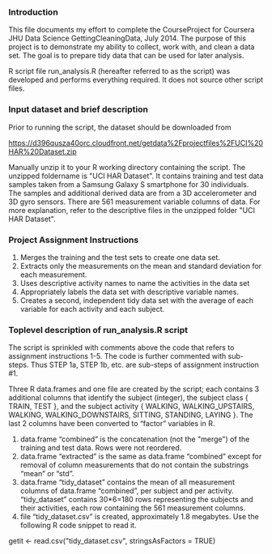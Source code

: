### Introduction

This file documents my effort to complete the CourseProject for Coursera
JHU Data Science GettingCleaningData, July 2014.  The purpose of this project
is to demonstrate my ability to collect, work with, and clean a data set. The
goal is to prepare tidy data that can be used for later analysis. 

R script file run_analysis.R (hereafter referred to as the script) was
developed and performs everything required.  It does not source other script
files.

### Input dataset and brief description

Prior to running the script, the dataset should be downloaded from

https://d396qusza40orc.cloudfront.net/getdata%2Fprojectfiles%2FUCI%20HAR%20Dataset.zip

Manually unzip it to your R working directory containing the script.  The 
unzipped foldername is "UCI HAR Dataset".  It contains training and test data
samples taken from a Samsung Galaxy S smartphone for 30 individuals.  The
samples and additional derived data are from a 3D accelerometer and 3D gyro
sensors.  There are 561 measurement variable columns of data.  For more
explanation, refer to the descriptive files in the unzipped folder
"UCI HAR Dataset".

### Project Assignment Instructions

1.	Merges the training and the test sets to create one data set.
2.	Extracts only the measurements on the mean and standard deviation for each measurement. 
3.	Uses descriptive activity names to name the activities in the data set
4.	Appropriately labels the data set with descriptive variable names. 
5.	Creates a second, independent tidy data set with the average of each variable for each activity and each subject. 

### Toplevel description of run_analysis.R script

The script is sprinkled with comments above the code that refers to assignment
instructions 1-5.  The code is further commented with sub-steps.  Thus STEP 1a,
STEP 1b, etc. are sub-steps of assignment instruction #1.

Three R data.frames and one file are created by the script; each contains 3
additional columns that identify the subject (integer), the subject class
{ TRAIN, TEST }, and the subject activity { WALKING, WALKING_UPSTAIRS, WALKING,
WALKING_DOWNSTAIRS, SITTING, STANDING, LAYING }.    The last 2 columns have
been converted to “factor” variables in R.

1.	data.frame “combined” is the concatenation (not the "merge") of the
training and test data.  Rows were not reordered.
2.	data.frame “extracted” is the same as data.frame “combined” except for
removal of column measurements that do not contain the substrings “mean” or
“std”.
3.	data.frame “tidy_dataset” contains the mean of all measurement columns
of data.frame “combined”, per subject and per activity.  “tidy_dataset”
contains 30*6=180 rows representing the subjects and their activities, each
row containing the 561 measurement columns.
4.	file “tidy_dataset.csv” is created, approximately 1.8 megabytes.  Use the
following R code snippet to read it.

getit <- read.csv("tidy_dataset.csv", stringsAsFactors = TRUE)


